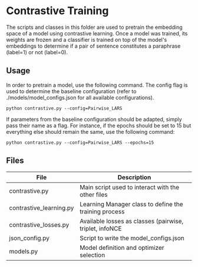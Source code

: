 # Contrastive Training
The scripts and classes in this folder are used to pretrain the embedding space of a model using contrastive learning.
Once a model was trained, its weights are frozen and a classifier is trained on top of the model's embeddings to determine if a pair of sentence constitutes a paraphrase (label=1) or not (label=0).

## Usage
In order to pretrain a model, use the following command. The config flag is used to determine the baseline configuration (refer to ./models/model\_configs.json for all available configurations).

```
python contrastive.py --config=Pairwise_LARS
```

If parameters from the baseline configuration should be adapted, simply pass their name as a flag. 
For instance, if the epochs should be set to 15 but everything else should remain the same, use the following command:

```
python contrastive.py --config=Pairwise_LARS --epochs=15
```

## Files
| File                     | Description                                             |
|--------------------------|---------------------------------------------------------|
| contrastive.py           | Main script used to interact with the other files       |
| contrastive\_learning.py | Learning Manager class to define the training process   |
| contrastive\_losses.py   | Available losses as classes (pairwise, triplet, infoNCE |
| json\_config.py          | Script to write the model\_configs.json                 |
| models.py                | Model definition and optimizer selection                |



